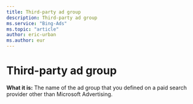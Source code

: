 ```yaml
---
title: Third-party ad group
description: Third-party ad group
ms.service: "Bing-Ads"
ms.topic: "article"
author: eric-urban
ms.author: eur
---
```


# Third-party ad group

**What it is:**    The name of the ad group that you defined on a paid search provider other than Microsoft Advertising.


